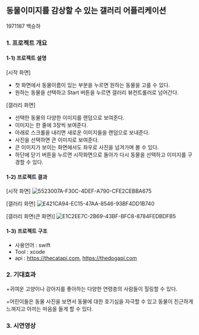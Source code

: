 ## 동물이미지를 감상할 수 있는 갤러리 어플리케이션

1971187 백승하

### 1. 프로젝트 개요

#### 1-1) 프로젝트 설명

[시작 화면]
+ 첫 화면에서 동물이름이 있는 부분을 누르면 원하는 동물을 고를 수 있다.
+ 원하는 동물을 선택하고 Start 버튼을 누르면 갤러리 뷰컨트롤러로 넘어간다.

[갤러리 화면]
+ 선택한 동물의 다양한 이미지를 랜덤으로 보여준다.
+ 이미지는 한 줄에 3장씩 보여준다.
+ 아래로 스크롤을 내리면 새로운 이미지들을 랜덤으로 보내준다.
+ 사진을 선택하면 큰 이미지로 보여준다.
+ 큰 이미지가 보이는 화면에서도 좌우로 사진을 넘겨가며 볼 수 있다.
+ 하단에 닫기 버튼을 누르면 시작화면으로 돌아가 다시 동물을 선택하고 이미지를 구경할 수 있다.

#### 1-2) 프로젝트 결과
[시작 화면]
![5523007A-F30C-4DEF-A790-CFE2CEBBA675](https://github.com/tisu5827/BSH_Ios_Project/assets/150587760/84fa0bf2-1939-4a86-a00d-9dc4897293b5)

[갤러리 화면]
![E421CA94-EC15-47AA-8546-93BF4DD1B740](https://github.com/tisu5827/BSH_Ios_Project/assets/150587760/8be8de4f-7f23-4feb-aed5-f6309dd29173)

[갤러리 화면(큰 화면)]
![E1C2EE7C-2B69-43BF-BFC8-8784FEDBDFB5](https://github.com/tisu5827/BSH_Ios_Project/assets/150587760/f3148b0e-00ef-4dfc-b2b3-56c3c6f50c38)

#### 1-3) 프로젝트 구조
+ 사용언어 : swift
+ Tool : xcode
+ api : https://thecatapi.com, https://thedogapi.com

### 2. 기대효과
+귀여운 고양이나 강아지를 좋아하는 다양한 연령층의 사람들이 힐링할 수 있다.

+어린이들은 동물 사진을 보면서 동물에 대한 호기심을 자극할 수 있고 동물이 친근하게 느껴지고 아끼는 마음을 들게 할 수 있다.

### 3. 시연영상
